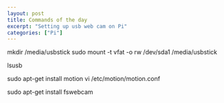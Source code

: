 ```yaml
---
layout: post 	
title: Commands of the day
excerpt: "Setting up usb web cam on Pi"
categories: ["Pi"]
---
```


mkdir /media/usbstick
sudo mount -t vfat -o rw /dev/sda1 /media/usbstick

lsusb

sudo apt-get install motion
vi /etc/motion/motion.conf

sudo apt-get install fswebcam